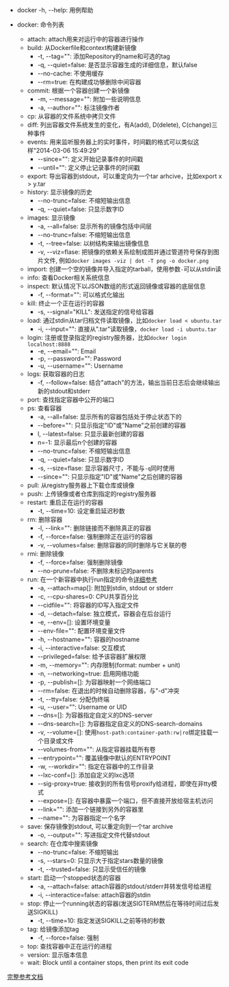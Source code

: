 + docker -h, --help: 用例帮助

+ docker: 命令列表
  + attach: attach用来对运行中的容器进行操作
  + build: 从Dockerfile和context构建新镜像
    + -t, --tag="": 添加Repository的name和可选的tag
    + -q, --quiet=false: 是否显示容器生成的详细信息，默认false
    + --no-cache: 不使用缓存
    + --rm=true: 在构建成功够删除中间容器
  + commit: 根据一个容器创建一个新镜像
    + -m, --message="": 附加一些说明信息
    + -a, --author="": 标注镜像作者
  + cp: 从容器的文件系统中拷贝文件
  + diff: 列出容器文件系统发生的变化，有A(add), D(delete), C(change)三种事件
  + events: 用来监听服务器上的实时事件，时间戳的格式可以类似这样"2014-03-06 15:49:29"
    + --since="": 定义开始记录事件的时间戳
    + --until="": 定义停止记录事件的时间戳
  + export: 导出容器到stdout，可以重定向为一个tar arhcive，比如export x > y.tar
  + history: 显示镜像的历史
    + --no-trunc=false: 不缩短输出信息
    + -q, --quiet=false: 只显示数字ID
  + images: 显示镜像
    + -a, --all=false: 显示所有的镜像包括中间层
    + --no-trunc=false: 不缩短输出信息
    + -t, --tree=false: 以树结构来输出镜像信息
    + -v, --viz=flase: 把镜像的依赖关系绘制成图并通过管道符号保存到图片文件, 例如`docker images -viz | dot -T png -o docker.png`
  + import: 创建一个空的镜像并导入指定的tarball，使用参数`-`可以从stdin读
  + info: 查看Docker相关系统信息
  + inspect: 默认情况下以JSON数组的形式返回镜像或容器的底层信息
    + -f, --format="": 可以格式化输出
  + kill: 终止一个正在运行的容器
    + -s, --signal="KILL": 发送指定的信号给容器
  + load: 通过stdin从tar归档文件读取镜像，比如`docker load < ubuntu.tar`
    + -i, --input="": 直接从".tar"读取镜像，`docker load -i ubuntu.tar`
  + login: 注册或登录指定的registry服务器，比如`docker login localhost:8888`
    + -e, --email="": Email
    + -p, --password="": Password
    + -u, --username="": Username
  + logs: 获取容器的日志
    + -f, --follow=false: 结合"attach"的方法，输出当前日志后会继续输出新的stdout和stderr
  + port: 查找指定容器中公开的端口
  + ps: 查看容器
    + -a, --all=false: 显示所有的容器包括处于停止状态下的
    + --before="": 只显示指定"ID"或"Name"之前创建的容器
    + l, --latest=false: 只显示最新创建的容器
    + n=-1: 显示最后n个创建的容器
    + --no-trunc=false: 不缩短输出信息
    + -q, --quiet=false: 只显示数字ID
    + -s, --size=flase: 显示容器尺寸，不能与`-q`同时使用
    + --since="": 只显示指定"ID"或"Name"之后创建的容器
  + pull: 从registry服务器上下载仓库或镜像
  + push: 上传镜像或者仓库到指定的registry服务器
  + restart: 重启正在运行的容器
    + -t, --time=10: 设定重启延迟秒数
  + rm: 删除容器
    + -l, --link="": 删除链接而不删除真正的容器
    + -f, --force=false: 强制删除正在运行的容器
    + -v, --volumes=false: 删除容器的同时删除与它关联的卷
  + rmi: 删除镜像
    + -f, --force=false: 强制删除镜像
    + --no-prune=false: 不删除未标记的parents
  + run: 在一个新容器中执行run指定的命令[详细参考](http://docs.docker.io/reference/run/)
    + -a, --attach=map[]: 附加到stdin, stdout or stderr
    + -c, --cpu-shares=0: CPU共享百分比
    + --cidfile="": 将容器的ID写入指定文件
    + -d, --detach=false: 独立模式，容器会在后台运行
    + -e, --env=[]: 设置环境变量
    + --env-file="": 配置环境变量文件
    + -h, --hostname="": 容器的hostname
    + -i, --interactive=false: 交互模式
    + --privileged=false: 给予该容器扩展权限
    + -m, --memory="": 内存限制(format: number + unit)
    + -n, --networking=true: 启用网络功能
    + -p, --publish=[]: 为容器映射一个网络端口
    + --rm=false: 在退出的时候自动删除容器，与"-d"冲突
    + -t, --tty=false: 分配伪终端
    + -u, --user="": Username or UID
    + --dns=[]: 为容器指定自定义的DNS-server
    + --dns-search=[]: 为容器指定自定义的DNS-search-domains
    + -v, --volume=[]: 使用`host-path:container-path:rw|ro`绑定挂载一个目录或文件
    + --volumes-from="": 从指定容器挂载所有卷
    + --entrypoint="": 覆盖镜像中默认的ENTRYPOINT
    + -w, --workdir="": 指定在容器中的工作目录
    + --lxc-conf=[]: 添加自定义的lxc选项
    + --sig-proxy=true: 接收到的所有信号proxify给进程，即使在非tty模式
    + --expose=[]: 在容器中暴露一个端口，但不直接开放给宿主机访问
    + --link="": 添加一个链接到另外的容器里
    + --name="": 为容器指定一个名字
  + save: 保存镜像到stdout, 可以重定向到一个tar archive
    + -o, --output="": 写进指定文件代替stdout
  + search: 在仓库中搜索镜像
    + --no-trunc=false: 不缩短输出
    + -s, --stars=0: 只显示大于指定stars数量的镜像
    + -t, --trusted=false: 只显示受信任的镜像
  + start: 启动一个stopped状态的容器
    + -a, --attach=false: attach容器的stdout/stderr并转发信号给进程
    + -i, --interactice=false: attach容器的stdin
  + stop: 停止一个running状态的容器(发送SIGTERM然后在等待时间过后发送SIGKILL)
    + -t, --time=10: 指定发送SIGKILL之前等待的秒数
  + tag: 给镜像添加tag
    + -f, --force=false: 强制
  + top: 查找容器中正在运行的进程
  + version: 显示版本信息
  + wait: Block until a container stops, then print its exit code




[完整参考文档](http://docs.docker.io/reference/commandline/cli/)
